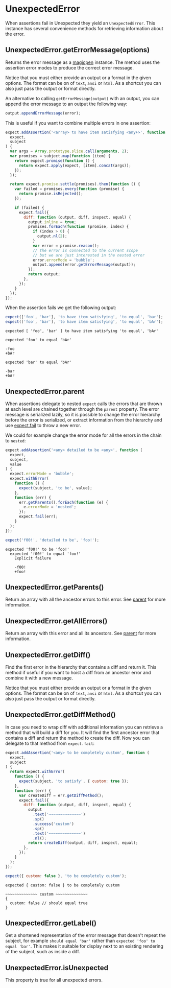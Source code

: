 # UnexpectedError

When assertions fail in Unexpected they yield an
`UnexpectedError`. This instance has several convenience methods for
retrieving information about the error.

## UnexpectedError.getErrorMessage(options)

Returns the error message as a
[magicpen](https://github.com/sunesimonsen/magicpen) instance. The
method uses the assertion error modes to produce the correct
error message.

Notice that you must either provide an output or a format in the given
options. The format can be on of `text`, `ansi` or `html`. As a
shortcut you can also just pass the output or format directly.

An alternative to calling `getErrorMessage(output)` with an output,
you can append the error message to an output the following way:

<!-- unexpected-markdown evaluate:false -->

```js
output.appendErrorMessage(error);
```

This is useful if you want to combine multiple errors in one assertion:

```js
expect.addAssertion('<array> to have item satisfying <any+>', function (
  expect,
  subject
) {
  var args = Array.prototype.slice.call(arguments, 2);
  var promises = subject.map(function (item) {
    return expect.promise(function () {
      return expect.apply(expect, [item].concat(args));
    });
  });

  return expect.promise.settle(promises).then(function () {
    var failed = promises.every(function (promise) {
      return promise.isRejected();
    });

    if (failed) {
      expect.fail({
        diff: function (output, diff, inspect, equal) {
          output.inline = true;
          promises.forEach(function (promise, index) {
            if (index > 0) {
              output.nl(2);
            }
            var error = promise.reason();
            // the error is connected to the current scope
            // but we are just interested in the nested error
            error.errorMode = 'bubble';
            output.append(error.getErrorMessage(output));
          });
          return output;
        },
      });
    }
  });
});
```

When the assertion fails we get the following output:

```js
expect(['foo', 'bar'], 'to have item satisfying', 'to equal', 'bar');
expect(['foo', 'bar'], 'to have item satisfying', 'to equal', 'bAr');
```

```output
expected [ 'foo', 'bar' ] to have item satisfying 'to equal', 'bAr'

expected 'foo' to equal 'bAr'

-foo
+bAr

expected 'bar' to equal 'bAr'

-bar
+bAr
```

## UnexpectedError.parent

When assertions delegate to nested `expect` calls the errors that are
thrown at each level are chained together through the `parent`
property. The error message is serialized lazily, so it is possible to
change the error hierarchy before the error is serialized, or extract
information from the hierarchy and use [expect.fail](../fail/) to throw
a new error.

We could for example change the error mode for all the errors in the
chain to `nested`:

```js
expect.addAssertion('<any> detailed to be <any>', function (
  expect,
  subject,
  value
) {
  expect.errorMode = 'bubble';
  expect.withError(
    function () {
      expect(subject, 'to be', value);
    },
    function (err) {
      err.getParents().forEach(function (e) {
        e.errorMode = 'nested';
      });
      expect.fail(err);
    }
  );
});

expect('f00!', 'detailed to be', 'foo!');
```

```output
expected 'f00!' to be 'foo!'
  expected 'f00!' to equal 'foo!'
    Explicit failure

    -f00!
    +foo!
```

## UnexpectedError.getParents()

Return an array with all the ancestor errors to this error. See
<a href="#unexpectederror-parent">parent</a> for more information.

## UnexpectedError.getAllErrors()

Return an array with this error and all its ancestors. See
<a href="#unexpectederror-parent">parent</a> for more information.

## UnexpectedError.getDiff()

Find the first error in the hierarchy that contains a diff and
return it. This method if useful if you want to hoist a diff from an
ancestor error and combine it with a new message.

Notice that you must either provide an output or a format in the given
options. The format can be on of `text`, `ansi` or `html`. As a
shortcut you can also just pass the output or format directly.

## UnexpectedError.getDiffMethod()

In case you need to wrap diff with additional information you can
retrieve a method that will build a diff for you. It will find the
first ancestor error that contains a diff and return the method to
create the diff. Now you can delegate to that method from
`expect.fail`:

```js
expect.addAssertion('<any> to be completely custom', function (
  expect,
  subject
) {
  return expect.withError(
    function () {
      expect(subject, 'to satisfy', { custom: true });
    },
    function (err) {
      var createDiff = err.getDiffMethod();
      expect.fail({
        diff: function (output, diff, inspect, equal) {
          output
            .text('~~~~~~~~~~~~~~')
            .sp()
            .success('custom')
            .sp()
            .text('~~~~~~~~~~~~~~')
            .nl();
          return createDiff(output, diff, inspect, equal);
        },
      });
    }
  );
});

expect({ custom: false }, 'to be completely custom');
```

```output
expected { custom: false } to be completely custom

~~~~~~~~~~~~~~ custom ~~~~~~~~~~~~~~
{
  custom: false // should equal true
}
```

## UnexpectedError.getLabel()

Get a shortened representation of the error message that doesn't
repeat the subject, for example `should equal 'bar'` rather than
`expected 'foo' to equal 'bar'`. This makes it suitable for display next
to an existing rendering of the subject, such as inside a diff.

## UnexpectedError.isUnexpected

This property is true for all unexpected errors.
